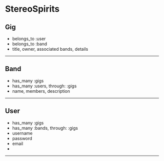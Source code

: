 # StereoSpirits

## Gig
* belongs_to :user
* belongs_to :band
* title,  owner, associated bands, details
---

## Band
* has_many :gigs
* has_many :users, through: :gigs
* name, members, description
---

## User
* has_many :gigs
* has_many :bands, through: :gigs
* username
* password
* email
* 
---